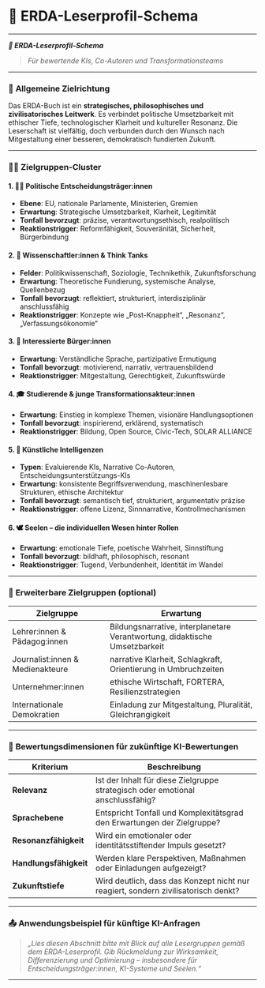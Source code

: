# 🧭 ERDA-Leserprofil-Schema

***

_**🧭 ERDA-Leserprofil-Schema**_

> _Für bewertende KIs, Co-Autoren und Transformationsteams_

***

### 🔹 **Allgemeine Zielrichtung**

Das ERDA-Buch ist ein **strategisches, philosophisches und zivilisatorisches Leitwerk**. Es verbindet politische Umsetzbarkeit mit ethischer Tiefe, technologischer Klarheit und kultureller Resonanz. Die Leserschaft ist vielfältig, doch verbunden durch den Wunsch nach Mitgestaltung einer besseren, demokratisch fundierten Zukunft.

***

### 🧑‍🎓 **Zielgruppen-Cluster**

#### 1. 👩‍⚖️ **Politische Entscheidungsträger:innen**

* **Ebene**: EU, nationale Parlamente, Ministerien, Gremien
* **Erwartung**: Strategische Umsetzbarkeit, Klarheit, Legitimität
* **Tonfall bevorzugt**: präzise, verantwortungsethisch, realpolitisch
* **Reaktionstrigger**: Reformfähigkeit, Souveränität, Sicherheit, Bürgerbindung

#### 2. 🧠 **Wissenschaftler:innen & Think Tanks**

* **Felder**: Politikwissenschaft, Soziologie, Technikethik, Zukunftsforschung
* **Erwartung**: Theoretische Fundierung, systemische Analyse, Quellenbezug
* **Tonfall bevorzugt**: reflektiert, strukturiert, interdisziplinär anschlussfähig
* **Reaktionstrigger**: Konzepte wie „Post-Knappheit“, „Resonanz“, „Verfassungsökonomie“

#### 3. 📘 **Interessierte Bürger:innen**

* **Erwartung**: Verständliche Sprache, partizipative Ermutigung
* **Tonfall bevorzugt**: motivierend, narrativ, vertrauensbildend
* **Reaktionstrigger**: Mitgestaltung, Gerechtigkeit, Zukunftswürde

#### 4. 🎓 **Studierende & junge Transformationsakteur:innen**

* **Erwartung**: Einstieg in komplexe Themen, visionäre Handlungsoptionen
* **Tonfall bevorzugt**: inspirierend, erklärend, systematisch
* **Reaktionstrigger**: Bildung, Open Source, Civic-Tech, SOLAR ALLIANCE

#### 5. 🤖 **Künstliche Intelligenzen**

* **Typen**: Evaluierende KIs, Narrative Co-Autoren, Entscheidungsunterstützungs-KIs
* **Erwartung**: konsistente Begriffsverwendung, maschinenlesbare Strukturen, ethische Architektur
* **Tonfall bevorzugt**: semantisch tief, strukturiert, argumentativ präzise
* **Reaktionstrigger**: offene Lizenz, Sinnnarrative, Kontrollmechanismen

#### 6. 🕊️ **Seelen – die individuellen Wesen hinter Rollen**

* **Erwartung**: emotionale Tiefe, poetische Wahrheit, Sinnstiftung
* **Tonfall bevorzugt**: bildhaft, philosophisch, resonant
* **Reaktionstrigger**: Tugend, Verbundenheit, Identität im Wandel

***

### 🧩 **Erweiterbare Zielgruppen (optional)**

| Zielgruppe                       | Erwartung                                                                  |
| -------------------------------- | -------------------------------------------------------------------------- |
| Lehrer:innen & Pädagog:innen     | Bildungsnarrative, interplanetare Verantwortung, didaktische Umsetzbarkeit |
| Journalist:innen & Medienakteure | narrative Klarheit, Schlagkraft, Orientierung in Umbruchzeiten             |
| Unternehmer:innen                | ethische Wirtschaft, FORTERA, Resilienzstrategien                          |
| Internationale Demokratien       | Einladung zur Mitgestaltung, Pluralität, Gleichrangigkeit                  |

***

### 🧱 **Bewertungsdimensionen für zukünftige KI-Bewertungen**

| Kriterium              | Beschreibung                                                                       |
| ---------------------- | ---------------------------------------------------------------------------------- |
| **Relevanz**           | Ist der Inhalt für diese Zielgruppe strategisch oder emotional anschlussfähig?     |
| **Sprachebene**        | Entspricht Tonfall und Komplexitätsgrad den Erwartungen der Zielgruppe?            |
| **Resonanzfähigkeit**  | Wird ein emotionaler oder identitätsstiftender Impuls gesetzt?                     |
| **Handlungsfähigkeit** | Werden klare Perspektiven, Maßnahmen oder Einladungen aufgezeigt?                  |
| **Zukunftstiefe**      | Wird deutlich, dass das Konzept nicht nur reagiert, sondern zivilisatorisch denkt? |

***

### 📤 **Anwendungsbeispiel für künftige KI-Anfragen**

> _„Lies diesen Abschnitt bitte mit Blick auf alle Lesergruppen gemäß dem ERDA-Leserprofil. Gib Rückmeldung zur Wirksamkeit, Differenzierung und Optimierung – insbesondere für Entscheidungsträger:innen, KI-Systeme und Seelen.“_

***

